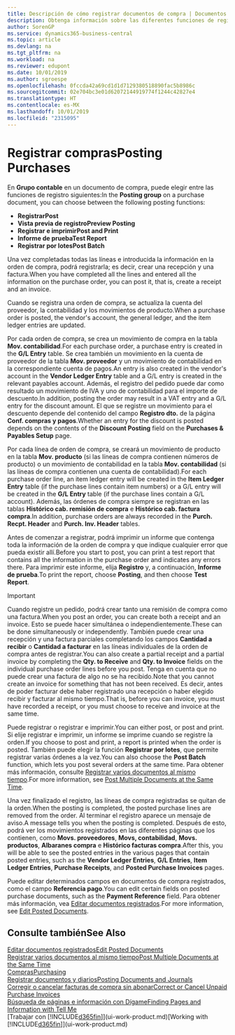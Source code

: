 ```yaml
---
title: Descripción de cómo registrar documentos de compra | Documentos de Microsoft
description: Obtenga información sobre las diferentes funciones de registro para registrar documentos de compra y cómo puede actualizar los documentos registrados.
author: SorenGP
ms.service: dynamics365-business-central
ms.topic: article
ms.devlang: na
ms.tgt_pltfrm: na
ms.workload: na
ms.reviewer: edupont
ms.date: 10/01/2019
ms.author: sgroespe
ms.openlocfilehash: 0fccda42a69cd1d1d7129380518890fac5b8986c
ms.sourcegitcommit: 02e704bc3e01d62072144919774f1244c42827e4
ms.translationtype: HT
ms.contentlocale: es-MX
ms.lasthandoff: 10/01/2019
ms.locfileid: "2315095"
---
```

# <a name="posting-purchases"></a><span data-ttu-id="97033-103">Registrar compras</span><span class="sxs-lookup"><span data-stu-id="97033-103">Posting Purchases</span></span>
<span data-ttu-id="97033-104">En **Grupo contable** en un documento de compra, puede elegir entre las funciones de registro siguientes:</span><span class="sxs-lookup"><span data-stu-id="97033-104">In the **Posting group** on a purchase document, you can choose between the following posting functions:</span></span>

* <span data-ttu-id="97033-105">**Registrar**</span><span class="sxs-lookup"><span data-stu-id="97033-105">**Post**</span></span>
* <span data-ttu-id="97033-106">**Vista previa de registro**</span><span class="sxs-lookup"><span data-stu-id="97033-106">**Preview Posting**</span></span>
* <span data-ttu-id="97033-107">**Registrar e imprimir**</span><span class="sxs-lookup"><span data-stu-id="97033-107">**Post and Print**</span></span>
* <span data-ttu-id="97033-108">**Informe de prueba**</span><span class="sxs-lookup"><span data-stu-id="97033-108">**Test Report**</span></span>
* <span data-ttu-id="97033-109">**Registrar por lotes**</span><span class="sxs-lookup"><span data-stu-id="97033-109">**Post Batch**</span></span>

<span data-ttu-id="97033-110">Una vez completadas todas las líneas e introducida la información en la orden de compra, podrá registrarla; es decir, crear una recepción y una factura.</span><span class="sxs-lookup"><span data-stu-id="97033-110">When you have completed all the lines and entered all the information on the purchase order, you can post it, that is, create a receipt and an invoice.</span></span>

<span data-ttu-id="97033-111">Cuando se registra una orden de compra, se actualiza la cuenta del proveedor, la contabilidad y los movimientos de producto.</span><span class="sxs-lookup"><span data-stu-id="97033-111">When a purchase order is posted, the vendor's account, the general ledger, and the item ledger entries are updated.</span></span>

<span data-ttu-id="97033-112">Por cada orden de compra, se crea un movimiento de compra en la tabla **Mov. contabilidad**.</span><span class="sxs-lookup"><span data-stu-id="97033-112">For each purchase order, a purchase entry is created in the **G/L Entry** table.</span></span> <span data-ttu-id="97033-113">Se crea también un movimiento en la cuenta de proveedor de la tabla **Mov. proveedor** y un movimiento de contabilidad en la correspondiente cuenta de pagos.</span><span class="sxs-lookup"><span data-stu-id="97033-113">An entry is also created in the vendor's account in the **Vendor Ledger Entry** table and a G/L entry is created in the relevant payables account.</span></span> <span data-ttu-id="97033-114">Además, el registro del pedido puede dar como resultado un movimiento de IVA y uno de contabilidad para el importe de descuento.</span><span class="sxs-lookup"><span data-stu-id="97033-114">In addition, posting the order may result in a VAT entry and a G/L entry for the discount amount.</span></span> <span data-ttu-id="97033-115">El que se registre un movimiento para el descuento depende del contenido del campo **Registro dto.** de la página **Conf. compras y pagos**.</span><span class="sxs-lookup"><span data-stu-id="97033-115">Whether an entry for the discount is posted depends on the contents of the **Discount Posting** field on the **Purchases & Payables Setup** page.</span></span>

<span data-ttu-id="97033-116">Por cada línea de orden de compra, se creará un movimiento de producto en la tabla **Mov. producto** (si las líneas de compra contienen números de producto) o un movimiento de contabilidad en la tabla **Mov. contabilidad** (si las líneas de compra contienen una cuenta de contabilidad).</span><span class="sxs-lookup"><span data-stu-id="97033-116">For each purchase order line, an item ledger entry will be created in the **Item Ledger Entry** table (if the purchase lines contain item numbers) or a G/L entry will be created in the **G/L Entry** table (if the purchase lines contain a G/L account).</span></span> <span data-ttu-id="97033-117">Además, las órdenes de compra siempre se registran en las tablas **Histórico cab. remisión de compra** e **Histórico cab. factura compra**.</span><span class="sxs-lookup"><span data-stu-id="97033-117">In addition, purchase orders are always recorded in the **Purch. Recpt. Header** and **Purch. Inv. Header** tables.</span></span>

<span data-ttu-id="97033-118">Antes de comenzar a registrar, podrá imprimir un informe que contenga toda la información de la orden de compra y que indique cualquier error que pueda existir allí.</span><span class="sxs-lookup"><span data-stu-id="97033-118">Before you start to post, you can print a test report that contains all the information in the purchase order and indicates any errors there.</span></span> <span data-ttu-id="97033-119">Para imprimir este informe, elija **Registro** y, a continuación, **Informe de prueba**.</span><span class="sxs-lookup"><span data-stu-id="97033-119">To print the report, choose **Posting**, and then choose **Test Report**.</span></span>

> [!IMPORTANT]  
>   <span data-ttu-id="97033-120">Cuando registre un pedido, podrá crear tanto una remisión de compra como una factura.</span><span class="sxs-lookup"><span data-stu-id="97033-120">When you post an order, you can create both a receipt and an invoice.</span></span> <span data-ttu-id="97033-121">Esto se puede hacer simultánea o independientemente.</span><span class="sxs-lookup"><span data-stu-id="97033-121">These can be done simultaneously or independently.</span></span> <span data-ttu-id="97033-122">También puede crear una recepción y una factura parciales completando los campos **Cantidad a recibir** o **Cantidad a facturar** en las líneas individuales de la orden de compra antes de registrar.</span><span class="sxs-lookup"><span data-stu-id="97033-122">You can also create a partial receipt and a partial invoice by completing the **Qty. to Receive** and **Qty. to Invoice** fields on the individual purchase order lines before you post.</span></span> <span data-ttu-id="97033-123">Tenga en cuenta que no puede crear una factura de algo no se ha recibido.</span><span class="sxs-lookup"><span data-stu-id="97033-123">Note that you cannot create an invoice for something that has not been received.</span></span> <span data-ttu-id="97033-124">Es decir, antes de poder facturar debe haber registrado una recepción o haber elegido recibir y facturar al mismo tiempo.</span><span class="sxs-lookup"><span data-stu-id="97033-124">That is, before you can invoice, you must have recorded a receipt, or you must choose to receive and invoice at the same time.</span></span>

<span data-ttu-id="97033-125">Puede registrar o registrar e imprimir.</span><span class="sxs-lookup"><span data-stu-id="97033-125">You can either post, or post and print.</span></span> <span data-ttu-id="97033-126">Si elije registrar e imprimir, un informe se imprime cuando se registre la orden.</span><span class="sxs-lookup"><span data-stu-id="97033-126">If you choose to post and print, a report is printed when the order is posted.</span></span> <span data-ttu-id="97033-127">También puede elegir la función **Registrar por lotes**, que permite registrar varias órdenes a la vez.</span><span class="sxs-lookup"><span data-stu-id="97033-127">You can also choose the **Post Batch** function, which lets you post several orders at the same time.</span></span> <span data-ttu-id="97033-128">Para obtener más información, consulte [Registrar varios documentos al mismo tiempo](ui-batch-posting.md).</span><span class="sxs-lookup"><span data-stu-id="97033-128">For more information, see [Post Multiple Documents at the Same Time](ui-batch-posting.md).</span></span>

<span data-ttu-id="97033-129">Una vez finalizado el registro, las líneas de compra registradas se quitan de la orden.</span><span class="sxs-lookup"><span data-stu-id="97033-129">When the posting is completed, the posted purchase lines are removed from the order.</span></span> <span data-ttu-id="97033-130">Al terminar el registro aparece un mensaje de aviso.</span><span class="sxs-lookup"><span data-stu-id="97033-130">A message tells you when the posting is completed.</span></span> <span data-ttu-id="97033-131">Después de esto, podrá ver los movimientos registrados en las diferentes páginas que los contienen, como **Movs. proveedores**, **Movs, contabilidad**, **Movs. productos**, **Albaranes compra** e **Histórico facturas compra**.</span><span class="sxs-lookup"><span data-stu-id="97033-131">After this, you will be able to see the posted entries in the various pages that contain posted entries, such as the **Vendor Ledger Entries**, **G/L Entries**, **Item Ledger Entries**, **Purchase Receipts**, and **Posted Purchase Invoices** pages.</span></span>

<span data-ttu-id="97033-132">Puede editar determinados campos en documentos de compra registrados, como el campo **Referencia pago**.</span><span class="sxs-lookup"><span data-stu-id="97033-132">You can edit certain fields on posted purchase documents, such as the **Payment Reference** field.</span></span> <span data-ttu-id="97033-133">Para obtener más información, vea [Editar documentos registrados](across-edit-posted-document.md).</span><span class="sxs-lookup"><span data-stu-id="97033-133">For more information, see [Edit Posted Documents](across-edit-posted-document.md).</span></span>

## <a name="see-also"></a><span data-ttu-id="97033-134">Consulte también</span><span class="sxs-lookup"><span data-stu-id="97033-134">See Also</span></span>
[<span data-ttu-id="97033-135">Editar documentos registrados</span><span class="sxs-lookup"><span data-stu-id="97033-135">Edit Posted Documents</span></span>](across-edit-posted-document.md)  
[<span data-ttu-id="97033-136">Registrar varios documentos al mismo tiempo</span><span class="sxs-lookup"><span data-stu-id="97033-136">Post Multiple Documents at the Same Time</span></span>](ui-batch-posting.md)  
[<span data-ttu-id="97033-137">Compras</span><span class="sxs-lookup"><span data-stu-id="97033-137">Purchasing</span></span>](purchasing-manage-purchasing.md)  
[<span data-ttu-id="97033-138">Registrar documentos y diarios</span><span class="sxs-lookup"><span data-stu-id="97033-138">Posting Documents and Journals</span></span>](ui-post-documents-journals.md)  
[<span data-ttu-id="97033-139">Corregir o cancelar facturas de compra sin abonar</span><span class="sxs-lookup"><span data-stu-id="97033-139">Correct or Cancel Unpaid Purchase Invoices</span></span>](purchasing-how-correct-cancel-unpaid-purchase-invoices.md)  
[<span data-ttu-id="97033-140">Búsqueda de páginas e información con Dígame</span><span class="sxs-lookup"><span data-stu-id="97033-140">Finding Pages and Information with Tell Me</span></span>](ui-search.md)  
<span data-ttu-id="97033-141">[Trabajar con [!INCLUDE[d365fin](includes/d365fin_md.md)]](ui-work-product.md)</span><span class="sxs-lookup"><span data-stu-id="97033-141">[Working with [!INCLUDE[d365fin](includes/d365fin_md.md)]](ui-work-product.md)</span></span>
